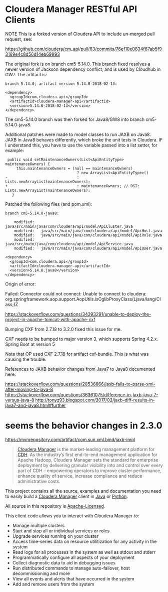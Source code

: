 Cloudera Manager RESTful API Clients
====================================

NOTE This is a forked version of Cloudera API to include un-merged pull request, see:

https://github.com/cloudera/cm_api/pull/63/commits/76ef10e0834f67ab5f93169e4c8d56d14eb69993

The original fork is on branch cm5-5.14.0. This branch fixed resolves a newer version of Jackson dependency conflict, and is used by Cloudhub in GW7. The artifact is:

````
branch 5.14.0, artifact version 5.14.0-2018-02-13:

<dependency>
  <groupId>com.cloudera.api</groupId>
  <artifactId>cloudera-manager-api</artifactId>
  <version>5.14.0-2018-02-13</version>
</dependency>

````

The cm5-5.14.0 branch was then forked for Java8/GW8 into branch cm5-5.14.0-java8.

Additional patches were made to model classes to run JAXB on Java8. JAXB in Java8 behaves differently, which broke the unit tests in Cloudera.
IF I understand this, you have to use the variable passed into a list setter, for example:

````
 public void setMaintenanceOwners(List<ApiEntityType> maintenanceOwners) {
     this.maintenanceOwners = (null == maintenanceOwners)
                                ? new ArrayList<ApiEntityType>()
-                               : Lists.newArrayList(maintenanceOwners);
+                               : maintenanceOwners; // DST: Lists.newArrayList(maintenanceOwners);
   }
````

Patched the following files (and pom.xml):

````
branch cm5-5.14.0-java8:

	modified:   java/src/main/java/com/cloudera/api/model/ApiCluster.java
	modified:   java/src/main/java/com/cloudera/api/model/ApiHost.java
	modified:   java/src/main/java/com/cloudera/api/model/ApiRole.java
	modified:   java/src/main/java/com/cloudera/api/model/ApiService.java
	modified:   java/src/main/java/com/cloudera/api/model/ApiUser.java

<dependency>
  <groupId>com.cloudera.api</groupId>
  <artifactId>cloudera-manager-api</artifactId>
  <version>5.14.0.java8</version>
</dependency>

````
Origin of error:

Failed: Connector could not connect: Unable to connect to cloudera: org.springframework.aop.support.AopUtils.isCglibProxyClass(Ljava/lang/Class;)Z

https://stackoverflow.com/questions/34393291/unable-to-deploy-the-project-in-apache-tomcat-with-apache-cxf


Bumping CXF from 2.7.18 to 3.2.0 fixed this issue for me.

CXF needs to be bumped to major version 3, which supports Spring 4.2.x.
Spring Boot at version 5

Note that OP used CXF 2.7.18 for artifact cxf-bundle. This is what was causing the trouble.


References to JAXB behavior changes from Java7 to Java8 documented here:

https://stackoverflow.com/questions/28536666/jaxb-fails-to-parse-xml-after-moving-to-java-8
https://stackoverflow.com/questions/36361075/difference-in-jaxb-java-7-versus-java-8
http://tonyz93.blogspot.com/2017/02/jaxb-diff-results-in-java7-and-java8.html#further
# seems the behavior changes in 2.3.0
https://mvnrepository.com/artifact/com.sun.xml.bind/jaxb-impl

> [Cloudera Manager](http://www.cloudera.com/products-services/tools/) is the market-leading management platform 
> for [CDH](http://www.cloudera.com/hadoop/). As the industry’s first end-to-end 
> management application for Apache Hadoop, Cloudera Manager sets the standard for enterprise deployment by 
> delivering granular visibility into and control over every part of CDH – empowering operators to improve 
> cluster performance, enhance quality of service, increase compliance and reduce administrative costs.

This project contains all the source, examples and documentation 
you need to easily build a [Cloudera Manager](http://www.cloudera.com/products-services/tools/) client in 
[Java](java) or [Python](python).

All source in this repository is [Apache-Licensed](LICENSE.txt).

This client code allows you to interact with Cloudera Manager to:
* Manage multiple clusters
* Start and stop all or individual services or roles
* Upgrade services running on your cluster
* Access time-series data on resource utilitization for any activity in the system
* Read logs for all processes in the system as well as stdout and stderr
* Programmatically configure all aspects of your deployment
* Collect diagnostic data to aid in debugging issues
* Run distributed commands to manage auto-failover, host decommissioning and more
* View all events and alerts that have occurred in the system
* Add and remove users from the system
